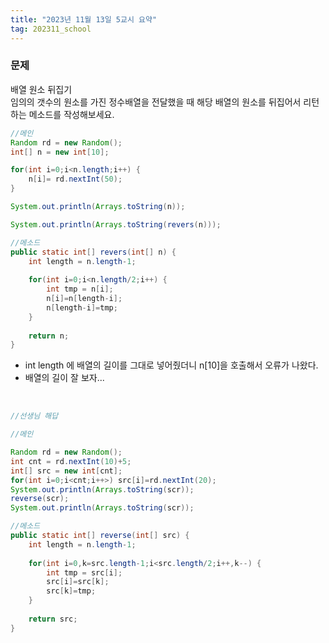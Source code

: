 ```yaml
---
title: "2023년 11월 13일 5교시 요약"
tag: 202311_school
---
```


### 문제
배열 원소 뒤집기<br>
임의의 갯수의 원소를 가진 정수배열을 전달했을 때 해당 배열의 원소를 뒤집어서 리턴하는 메소드를 작성해보세요.

```java
//메인
Random rd = new Random();
int[] n = new int[10];

for(int i=0;i<n.length;i++) {
    n[i]= rd.nextInt(50);
}

System.out.println(Arrays.toString(n));

System.out.println(Arrays.toString(revers(n)));

//메소드
public static int[] revers(int[] n) {
    int length = n.length-1;
    
    for(int i=0;i<n.length/2;i++) {
        int tmp = n[i];
        n[i]=n[length-i];
        n[length-i]=tmp;
    }
    
    return n;	
}
```
- int length 에 배열의 길이를 그대로 넣어줬더니 n[10]을 호출해서 오류가 나왔다.
- 배열의 길이 잘 보자...

<br>

```java
//선생님 해답

//메인

Random rd = new Random();
int cnt = rd.nextInt(10)+5;
int[] src = new int[cnt];
for(int i=0;i<cnt;i++>) src[i]=rd.nextInt(20);
System.out.println(Arrays.toString(scr));
reverse(scr);
System.out.println(Arrays.toString(scr));

//메소드
public static int[] reverse(int[] src) {
    int length = n.length-1;
    
    for(int i=0,k=src.length-1;i<src.length/2;i++,k--) {
        int tmp = src[i];
        src[i]=src[k];
        src[k]=tmp;
    }
    
    return src;	
}
```